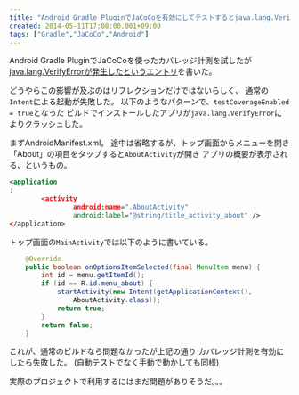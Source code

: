 ```yaml
---
title: "Android Gradle PluginでJaCoCoを有効にしてテストするとjava.lang.VerifyError発生 (2)"
created: 2014-05-11T17:08:00.001+09:00
tags: ["Gradle","JaCoCo","Android"]
---
```

Android Gradle PluginでJaCoCoを使ったカバレッジ計測を試したが
[java.lang.VerifyErrorが発生したというエントリ](http://ksoichiro.blogspot.jp/2014/05/android-gradle-pluginjacocojavalangveri.html)を書いた。

どうやらこの影響が及ぶのはリフレクションだけではないらしく、
通常の`Intent`による起動が失敗した。
以下のようなパターンで、`testCoverageEnabled = true`となった
ビルドでインストールしたアプリが`java.lang.VerifyError`によりクラッシュした。
<!--more-->
まずAndroidManifest.xml。
途中は省略するが、トップ画面からメニューを開き
「About」の項目をタップすると`AboutActivity`が開き
アプリの概要が表示される、というもの。

```xml
<application
:
        <activity
                android:name=".AboutActivity"
                android:label="@string/title_activity_about" />
</application>
```

トップ画面の`MainActivity`では以下のように書いている。

```java
    @Override
    public boolean onOptionsItemSelected(final MenuItem menu) {
        int id = menu.getItemId();
        if (id == R.id.menu_about) {
            startActivity(new Intent(getApplicationContext(),
                AboutActivity.class));
            return true;
        }
        return false;
    }
```

これが、通常のビルドなら問題なかったが上記の通り
カバレッジ計測を有効にしたら失敗した。
(自動テストでなく手動で動かしても同様)

実際のプロジェクトで利用するにはまだ問題がありそうだ。。。
